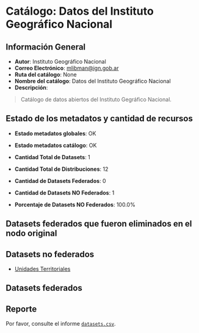 
# Catálogo: Datos del Instituto Geográfico Nacional

## Información General

- **Autor**: Instituto Geográfico Nacional
- **Correo Electrónico**: mlibman@ign.gob.ar
- **Ruta del catálogo**: None
- **Nombre del catálogo**: Datos del Instituto Geográfico Nacional
- **Descripción**:

> Catálogo de datos abiertos del Instituto Gegráfico Nacional.

## Estado de los metadatos y cantidad de recursos

- **Estado metadatos globales**: OK
- **Estado metadatos catálogo**: OK
- **Cantidad Total de Datasets**: 1
- **Cantidad Total de Distribuciones**: 12

- **Cantidad de Datasets Federados**: 0
- **Cantidad de Datasets NO Federados**: 1
- **Porcentaje de Datasets NO Federados**: 100.0%

## Datasets federados que fueron eliminados en el nodo original



## Datasets no federados

- [Unidades Territoriales](http://www.ign.gob.ar/sig)

## Datasets federados



## Reporte

Por favor, consulte el informe [`datasets.csv`](datasets.csv).
